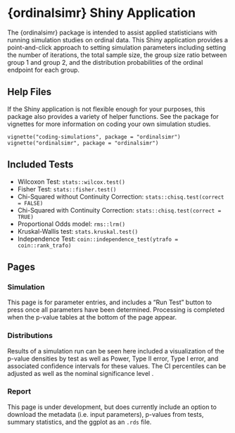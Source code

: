 # {ordinalsimr} Shiny Application

The {ordinalsimr} package is intended to assist applied statisticians
with running simulation studies on ordinal data. This Shiny application
provides a point-and-click approach to setting simulation parameters
including setting the number of iterations, the total sample size, the
group size ratio between group 1 and group 2, and the distribution
probabilities of the ordinal endpoint for each group.

## Help Files

If the Shiny application is not flexible enough for your purposes, this
package also provides a variety of helper functions. See the package for
vignettes for more information on coding your own simulation studies.

    vignette("coding-simulations", package = "ordinalsimr")
    vignette("ordinalsimr", package = "ordinalsimr")

## Included Tests

-   Wilcoxon Test: `stats::wilcox.test()`
-   Fisher Test: `stats::fisher.test()`
-   Chi-Squared without Continuity Correction:
    `stats::chisq.test(correct = FALSE)`
-   Chi-Squared with Continuity Correction:
    `stats::chisq.test(correct = TRUE)`
-   Proportional Odds model: `rms::lrm()`
-   Kruskal-Wallis test: `stats.kruskal.test()`
-   Independence Test:
    `coin::independence_test(ytrafo = coin::rank_trafo)`

## Pages

### Simulation

This page is for parameter entries, and includes a “Run Test” button to
press once all parameters have been determined. Processing is completed
when the p-value tables at the bottom of the page appear.

### Distributions

Results of a simulation run can be seen here included a visualization of
the p-value densities by test as well as Power, Type II error, Type I
error, and associated confidence intervals for these values. The CI
percentiles can be adjusted as well as the nominal significance level .

### Report

This page is under development, but does currently include an option to
download the metadata (i.e. input parameters), p-values from tests,
summary statistics, and the ggplot as an `.rds` file.
